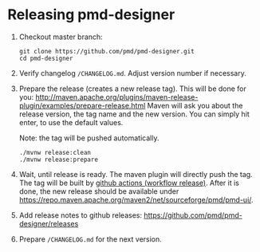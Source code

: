 # Releasing pmd-designer

1.  Checkout master branch:
    
    ``` shell
    git clone https://github.com/pmd/pmd-designer.git
    cd pmd-designer
    ```

2.  Verify changelog `/CHANGELOG.md`. Adjust version number if necessary.

3.  Prepare the release (creates a new release tag).
    This will be done for you: http://maven.apache.org/plugins/maven-release-plugin/examples/prepare-release.html
    Maven will ask you about the release version, the tag name and the new version. You can simply hit enter,
    to use the default values.
    
    Note: the tag will be pushed automatically.
    
    ``` shell
    ./mvnw release:clean
    ./mvnw release:prepare
    ```

4.  Wait, until release is ready. The maven plugin will directly push the tag. The tag will be
    built by [github actions (workflow release)](https://github.com/pmd/pmd-designer/actions?query=workflow%3Arelease).
    After it is done, the new release should be available under <https://repo.maven.apache.org/maven2/net/sourceforge/pmd/pmd-ui/>.

5.  Add release notes to github releases: <https://github.com/pmd/pmd-designer/releases>

6.  Prepare `/CHANGELOG.md` for the next version.
